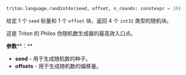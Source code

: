 ```python
triton.language.randint4x(seed, offset, n_rounds: constexpr = 10)
```


给定 1 个 `seed` 标量和 1 个 `offset` 块，返回 4 个 `int32` 类型的随机块。 


这是 Triton 的 Philox  伪随机数生成器的最高效入口点。


**参数****：**

* **seed** - 用于生成随机数的种子。
* **offsets** - 用于生成随机数的偏移量。


